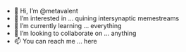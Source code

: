 - 👋 Hi, I’m @metavalent
- 👀 I’m interested in ... quining intersynaptic memestreams
- 🌱 I’m currently learning ... everything
- 💞️ I’m looking to collaborate on ... anything
- 📫 You can reach me ... here

<!---
metavalent/metavalent is a ✨ special ✨ repository because its `README.md` (this file) appears on your GitHub profile.
You can click the Preview link to take a look at your changes.
--->
